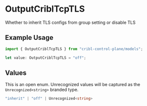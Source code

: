 # OutputCriblTcpTLS

Whether to inherit TLS configs from group setting or disable TLS

## Example Usage

```typescript
import { OutputCriblTcpTLS } from "cribl-control-plane/models";

let value: OutputCriblTcpTLS = "off";
```

## Values

This is an open enum. Unrecognized values will be captured as the `Unrecognized<string>` branded type.

```typescript
"inherit" | "off" | Unrecognized<string>
```